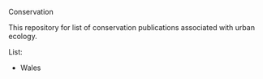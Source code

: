 Conservation

This repository for list of conservation publications associated with urban ecology.

List:
* Wales

